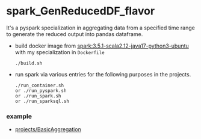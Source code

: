 # spark_GenReducedDF_flavor
It's a pyspark specialization in aggregating data from a specified time range to generate the reduced output into pandas dataframe.

* build docker image from [spark:3.5.1-scala2.12-java17-python3-ubuntu](Dockerfile#L1) with my specialization in `Dockerfile`
  ```
  ./build.sh
  ```
* run spark via various entries for the following purposes in the projects.
  ```
  ./run_container.sh
  or ./run_pyspark.sh
  or ./run_spark.sh
  or ./run_sparksql.sh
  ```

### example
* [projects/BasicAggregation](projects/BasicAggregation)
